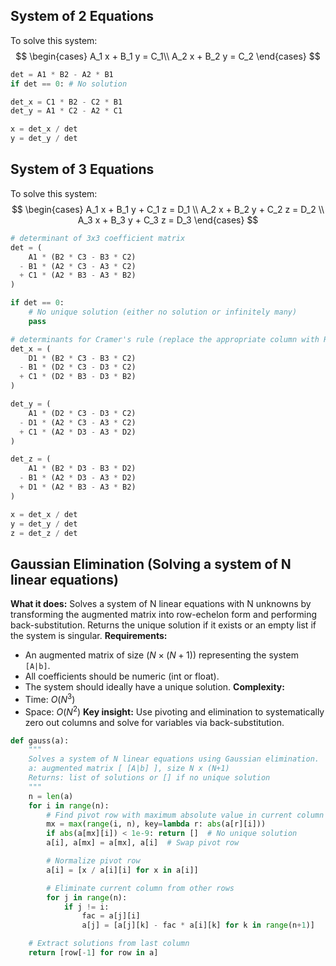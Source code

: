 ## System of 2 Equations
To solve this system:
$$
\begin{cases}
A_1 x + B_1 y = C_1\\
A_2 x + B_2 y = C_2
\end{cases}
$$
```python
det = A1 * B2 - A2 * B1
if det == 0: # No solution

det_x = C1 * B2 - C2 * B1
det_y = A1 * C2 - A2 * C1

x = det_x / det
y = det_y / det
```

## System of 3 Equations
To solve this system:
$$
\begin{cases}  
A_1 x + B_1 y + C_1 z = D_1 \\
A_2 x + B_2 y + C_2 z = D_2 \\
A_3 x + B_3 y + C_3 z = D_3
\end{cases}  
$$
```python
# determinant of 3x3 coefficient matrix
det = (
    A1 * (B2 * C3 - B3 * C2)
  - B1 * (A2 * C3 - A3 * C2)
  + C1 * (A2 * B3 - A3 * B2)
)

if det == 0:
    # No unique solution (either no solution or infinitely many)
    pass

# determinants for Cramer's rule (replace the appropriate column with RHS D's)
det_x = (
    D1 * (B2 * C3 - B3 * C2)
  - B1 * (D2 * C3 - D3 * C2)
  + C1 * (D2 * B3 - D3 * B2)
)

det_y = (
    A1 * (D2 * C3 - D3 * C2)
  - D1 * (A2 * C3 - A3 * C2)
  + C1 * (A2 * D3 - A3 * D2)
)

det_z = (
    A1 * (B2 * D3 - B3 * D2)
  - B1 * (A2 * D3 - A3 * D2)
  + D1 * (A2 * B3 - A3 * B2)
)

x = det_x / det
y = det_y / det
z = det_z / det
```

## Gaussian Elimination (Solving a system of N linear equations)
**What it does:** Solves a system of N linear equations with N unknowns by transforming the augmented matrix into row-echelon form and performing back-substitution. Returns the unique solution if it exists or an empty list if the system is singular.
**Requirements:**
- An augmented matrix of size ($N \times (N+1)$) representing the system `[A|b]`.
- All coefficients should be numeric (int or float).
- The system should ideally have a unique solution.
**Complexity:**
- Time: $O(N^3)$
- Space: $O(N^2)$
**Key insight:** Use pivoting and elimination to systematically zero out columns and solve for variables via back-substitution.

```python
def gauss(a):
    """
    Solves a system of N linear equations using Gaussian elimination.
    a: augmented matrix [ [A|b] ], size N x (N+1)
    Returns: list of solutions or [] if no unique solution
    """
    n = len(a)
    for i in range(n):
        # Find pivot row with maximum absolute value in current column
        mx = max(range(i, n), key=lambda r: abs(a[r][i]))
        if abs(a[mx][i]) < 1e-9: return []  # No unique solution
        a[i], a[mx] = a[mx], a[i]  # Swap pivot row

        # Normalize pivot row
        a[i] = [x / a[i][i] for x in a[i]]

        # Eliminate current column from other rows
        for j in range(n):
            if j != i:
                fac = a[j][i]
                a[j] = [a[j][k] - fac * a[i][k] for k in range(n+1)]

    # Extract solutions from last column
    return [row[-1] for row in a]
```
